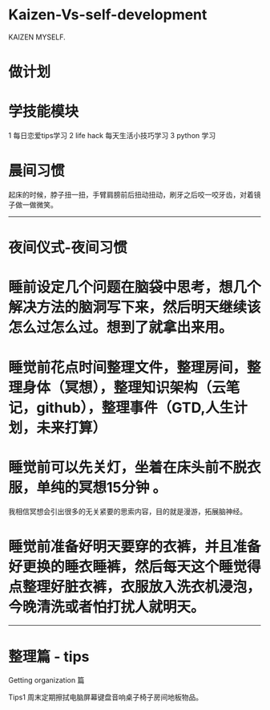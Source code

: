 # Kaizen-Vs-self-development
KAIZEN MYSELF.


# 做计划

# 学技能模块

 1 每日恋爱tips学习
 2 life hack 每天生活小技巧学习
 3 python 学习 
 
# 晨间习惯

起床的时候，脖子扭一扭，手臂肩膀前后扭动扭动，刷牙之后咬一咬牙齿，对着镜子做一做微笑。

------------------------------------------------------------

# 夜间仪式-夜间习惯

# 睡前设定几个问题在脑袋中思考，想几个解决方法的脑洞写下来，然后明天继续该怎么过怎么过。想到了就拿出来用。

# 睡觉前花点时间整理文件，整理房间，整理身体（冥想），整理知识架构（云笔记，github），整理事件（GTD,人生计划，未来打算）

# 睡觉前可以先关灯，坐着在床头前不脱衣服，单纯的冥想15分钟 。 
 我相信冥想会引出很多的无关紧要的思索内容，目的就是漫游，拓展脑神经。
 
# 睡觉前准备好明天要穿的衣裤，并且准备好更换的睡衣睡裤，然后每天这个睡觉得点整理好脏衣裤，衣服放入洗衣机浸泡，今晚清洗或者怕打扰人就明天。
 
----------------------------------------------------------------

# 整理篇 - tips

Getting organization 篇

Tips1  周末定期擦拭电脑屏幕键盘音响桌子椅子房间地板物品。


